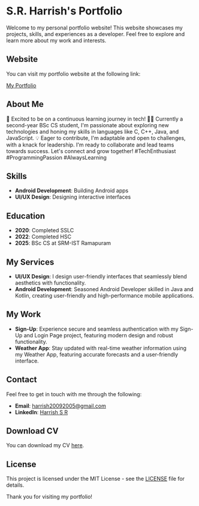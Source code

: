 # S.R. Harrish's Portfolio

Welcome to my personal portfolio website! This website showcases my projects, skills, and experiences as a developer. Feel free to explore and learn more about my work and interests.

## Website

You can visit my portfolio website at the following link:

[My Portfolio](https://harrish20.github.io/port/)

## About Me

📱 Excited to be on a continuous learning journey in tech! 👨‍💻 Currently a second-year BSc CS student, I'm passionate about exploring new technologies and honing my skills in languages like C, C++, Java, and JavaScript. 💡 Eager to contribute, I'm adaptable and open to challenges, with a knack for leadership. I'm ready to collaborate and lead teams towards success. Let's connect and grow together! #TechEnthusiast #ProgrammingPassion #AlwaysLearning

## Skills

- **Android Development**: Building Android apps
- **UI/UX Design**: Designing interactive interfaces

## Education

- **2020**: Completed SSLC
- **2022**: Completed HSC
- **2025**: BSc CS at SRM-IST Ramapuram

## My Services

- **UI/UX Design**: I design user-friendly interfaces that seamlessly blend aesthetics with functionality.
- **Android Development**: Seasoned Android Developer skilled in Java and Kotlin, creating user-friendly and high-performance mobile applications.

## My Work

- **Sign-Up**: Experience secure and seamless authentication with my Sign-Up and Login Page project, featuring modern design and robust functionality.
- **Weather App**: Stay updated with real-time weather information using my Weather App, featuring accurate forecasts and a user-friendly interface.

## Contact

Feel free to get in touch with me through the following:

- **Email**: harrish20092005@gmail.com
- **LinkedIn**: [Harrish S R](https://www.linkedin.com/in/harrishsr/)

## Download CV

You can download my CV [here](img/le%20mee%20resume.pdf).

## License

This project is licensed under the MIT License - see the [LICENSE](LICENSE) file for details.

Thank you for visiting my portfolio!
